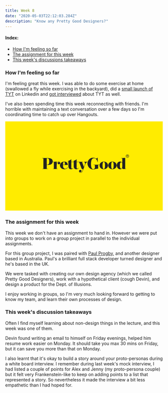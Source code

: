 ```yaml
---
title: Week 8
date: "2020-05-03T22:12:03.284Z"
description: "Know any Pretty Good Designers?"
---
```


#### Index:

- [How I'm feeling so far](#howAmIfeeling)
- [The assignment for this week](#assignment)
- [This week's discussions takeaways](#discussionTakeaways)

### <a name="howAmIfeeling"></a> How I'm feeling so far
I'm feeling great this week. I was able to do some exercise at home (swallowed a fly while exercising in the backyard), did a [small launch of TYT](https://www.linkedin.com/feed/update/urn:li:activity:6658729994803650560/) on Linkedin and [got interviewed](https://www.youtube.com/watch?v=GqDkV6JhbUg) about TYT as well. 

I've also been spending time this week reconnecting with friends. I'm horrible with maintaining a text conversation over a few days so I'm coordinating time to catch up over Hangouts.

![Pretty Good Designers](./pgd.png)

### <a name="assignment"></a> The assignment for this week
This week we don't have an assignment to hand in. However we were put into groups to work on a group project in parallel to the individual assignments. 

For this group project, I was paired with [Paul Progby](https://paulbrophy.co.uk/), and another designer based in Australia. Paul's a brilliant full stack developer turned designer and he's based in the UK.

We were tasked with creating our own design agency (which we called Pretty Good Designers), work with a hypothetical client (cough Devin), and design a product for the Dept. of Illusions. 

I enjoy working in groups, so I'm very much looking forward to getting to know my team, and learn their own processes of design.

### <a name="discussionTakeaways"></a> This week's discussion takeaways
Often I find myself learning about non-design things in the lecture, and this week was one of them. 

Devin found writing an email to himself on Friday evenings, helped him resume work easier on Monday. It should take you max 30 mins on Friday, but it can save you more than that on Monday.

I also learnt that it's okay to build a story around your proto-personas during a white board interview. I remember during last week's mock interview, I had listed a couple of points for Alex and Jenny (my proto-persona couple) but it felt very Frankenstein-like to keep on adding points to a list that represented a story. So nevertheless it made the interview a bit less empathetic than I had hoped for. 

